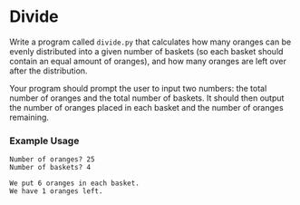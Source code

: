 # Divide

Write a program called `divide.py` that calculates how many oranges can be evenly distributed into a given number of baskets (so each basket should contain an equal amount of oranges), and how many oranges are left over after the distribution.

Your program should prompt the user to input two numbers: the total number of oranges and the total number of baskets. It should then output the number of oranges placed in each basket and the number of oranges remaining.

### Example Usage

    Number of oranges? 25
    Number of baskets? 4

    We put 6 oranges in each basket.
    We have 1 oranges left.
